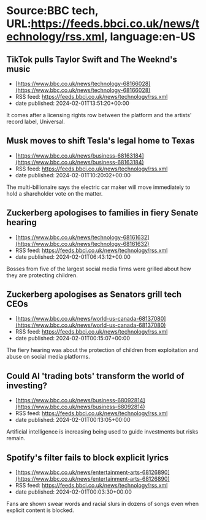 # Source:BBC tech, URL:https://feeds.bbci.co.uk/news/technology/rss.xml, language:en-US

## TikTok pulls Taylor Swift and The Weeknd's music
 - [https://www.bbc.co.uk/news/technology-68166028](https://www.bbc.co.uk/news/technology-68166028)
 - RSS feed: https://feeds.bbci.co.uk/news/technology/rss.xml
 - date published: 2024-02-01T13:51:20+00:00

It comes after a licensing rights row between the platform and the artists' record label, Universal.

## Musk moves to shift Tesla's legal home to Texas
 - [https://www.bbc.co.uk/news/business-68163184](https://www.bbc.co.uk/news/business-68163184)
 - RSS feed: https://feeds.bbci.co.uk/news/technology/rss.xml
 - date published: 2024-02-01T10:20:02+00:00

The multi-billionaire says the electric car maker will move immediately to hold a shareholder vote on the matter.

## Zuckerberg apologises to families in fiery Senate hearing
 - [https://www.bbc.co.uk/news/technology-68161632](https://www.bbc.co.uk/news/technology-68161632)
 - RSS feed: https://feeds.bbci.co.uk/news/technology/rss.xml
 - date published: 2024-02-01T06:43:12+00:00

Bosses from five of the largest social media firms were grilled about how they are protecting children.

## Zuckerberg apologises as Senators grill tech CEOs
 - [https://www.bbc.co.uk/news/world-us-canada-68137080](https://www.bbc.co.uk/news/world-us-canada-68137080)
 - RSS feed: https://feeds.bbci.co.uk/news/technology/rss.xml
 - date published: 2024-02-01T00:15:07+00:00

The fiery hearing was about the protection of children from exploitation and abuse on social media platforms.

## Could AI 'trading bots' transform the world of investing?
 - [https://www.bbc.co.uk/news/business-68092814](https://www.bbc.co.uk/news/business-68092814)
 - RSS feed: https://feeds.bbci.co.uk/news/technology/rss.xml
 - date published: 2024-02-01T00:13:05+00:00

Artificial intelligence is increasing being used to guide investments but risks remain.

## Spotify's filter fails to block explicit lyrics
 - [https://www.bbc.co.uk/news/entertainment-arts-68126890](https://www.bbc.co.uk/news/entertainment-arts-68126890)
 - RSS feed: https://feeds.bbci.co.uk/news/technology/rss.xml
 - date published: 2024-02-01T00:03:30+00:00

Fans are shown swear words and racial slurs in dozens of songs even when explicit content is blocked.

